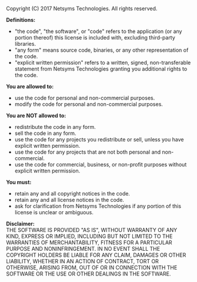 Copyright (C) 2017 Netsyms Technologies.  All rights reserved.

**Definitions:**  
* "the code", "the software", or "code" refers to the application (or any portion 
thereof) this license is included with, excluding third-party libraries.  
* "any form" means source code, binaries, or any other representation of the code.  
* "explicit written permission" refers to a written, signed, non-transferable 
statement from Netsyms Technologies granting you additional rights to the code.

**You are allowed to:**  
* use the code for personal and non-commercial purposes.  
* modify the code for personal and non-commercial purposes.  

**You are NOT allowed to:**  
* redistribute the code in any form.  
* sell the code in any form.  
* use the code for any projects you redistribute or sell, unless you have 
explicit written permission.  
* use the code for any projects that are not both personal and non-commercial.  
* use the code for commercial, business, or non-profit purposes without 
explicit written permission.

**You must:**  
* retain any and all copyright notices in the code.  
* retain any and all license notices in the code.  
* ask for clarification from Netsyms Technologies if any portion of this license 
is unclear or ambiguous.

**Disclaimer:**  
THE SOFTWARE IS PROVIDED "AS IS", WITHOUT WARRANTY OF ANY KIND, EXPRESS OR 
IMPLIED, INCLUDING BUT NOT LIMITED TO THE WARRANTIES OF MERCHANTABILITY, 
FITNESS FOR A PARTICULAR PURPOSE AND NONINFRINGEMENT. IN NO EVENT SHALL THE
COPYRIGHT HOLDERS BE LIABLE FOR ANY CLAIM, DAMAGES OR OTHER LIABILITY, 
WHETHER IN AN ACTION OF CONTRACT, TORT OR OTHERWISE, ARISING FROM, OUT OF OR 
IN CONNECTION WITH THE SOFTWARE OR THE USE OR OTHER DEALINGS IN THE SOFTWARE.
